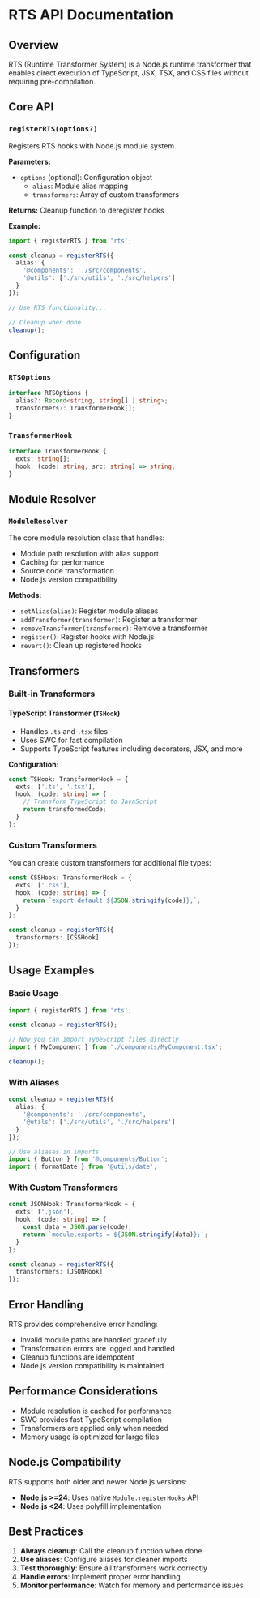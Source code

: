 # RTS API Documentation

## Overview

RTS (Runtime Transformer System) is a Node.js runtime transformer that enables direct execution of TypeScript, JSX, TSX, and CSS files without requiring pre-compilation.

## Core API

### `registerRTS(options?)`

Registers RTS hooks with Node.js module system.

**Parameters:**
- `options` (optional): Configuration object
  - `alias`: Module alias mapping
  - `transformers`: Array of custom transformers

**Returns:** Cleanup function to deregister hooks

**Example:**
```typescript
import { registerRTS } from 'rts';

const cleanup = registerRTS({
  alias: {
    '@components': './src/components',
    '@utils': ['./src/utils', './src/helpers']
  }
});

// Use RTS functionality...

// Cleanup when done
cleanup();
```

## Configuration

### `RTSOptions`

```typescript
interface RTSOptions {
  alias?: Record<string, string[] | string>;
  transformers?: TransformerHook[];
}
```

### `TransformerHook`

```typescript
interface TransformerHook {
  exts: string[];
  hook: (code: string, src: string) => string;
}
```

## Module Resolver

### `ModuleResolver`

The core module resolution class that handles:
- Module path resolution with alias support
- Caching for performance
- Source code transformation
- Node.js version compatibility

**Methods:**
- `setAlias(alias)`: Register module aliases
- `addTransformer(transformer)`: Register a transformer
- `removeTransformer(transformer)`: Remove a transformer
- `register()`: Register hooks with Node.js
- `revert()`: Clean up registered hooks

## Transformers

### Built-in Transformers

#### TypeScript Transformer (`TSHook`)
- Handles `.ts` and `.tsx` files
- Uses SWC for fast compilation
- Supports TypeScript features including decorators, JSX, and more

**Configuration:**
```typescript
const TSHook: TransformerHook = {
  exts: ['.ts', '.tsx'],
  hook: (code: string) => {
    // Transform TypeScript to JavaScript
    return transformedCode;
  }
};
```

### Custom Transformers

You can create custom transformers for additional file types:

```typescript
const CSSHook: TransformerHook = {
  exts: ['.css'],
  hook: (code: string) => {
    return `export default ${JSON.stringify(code)};`;
  }
};

const cleanup = registerRTS({
  transformers: [CSSHook]
});
```

## Usage Examples

### Basic Usage

```typescript
import { registerRTS } from 'rts';

const cleanup = registerRTS();

// Now you can import TypeScript files directly
import { MyComponent } from './components/MyComponent.tsx';

cleanup();
```

### With Aliases

```typescript
const cleanup = registerRTS({
  alias: {
    '@components': './src/components',
    '@utils': ['./src/utils', './src/helpers']
  }
});

// Use aliases in imports
import { Button } from '@components/Button';
import { formatDate } from '@utils/date';
```

### With Custom Transformers

```typescript
const JSONHook: TransformerHook = {
  exts: ['.json'],
  hook: (code: string) => {
    const data = JSON.parse(code);
    return `module.exports = ${JSON.stringify(data)};`;
  }
};

const cleanup = registerRTS({
  transformers: [JSONHook]
});
```

## Error Handling

RTS provides comprehensive error handling:

- Invalid module paths are handled gracefully
- Transformation errors are logged and handled
- Cleanup functions are idempotent
- Node.js version compatibility is maintained

## Performance Considerations

- Module resolution is cached for performance
- SWC provides fast TypeScript compilation
- Transformers are applied only when needed
- Memory usage is optimized for large files

## Node.js Compatibility

RTS supports both older and newer Node.js versions:

- **Node.js >=24**: Uses native `Module.registerHooks` API
- **Node.js <24**: Uses polyfill implementation

## Best Practices

1. **Always cleanup**: Call the cleanup function when done
2. **Use aliases**: Configure aliases for cleaner imports
3. **Test thoroughly**: Ensure all transformers work correctly
4. **Handle errors**: Implement proper error handling
5. **Monitor performance**: Watch for memory and performance issues 